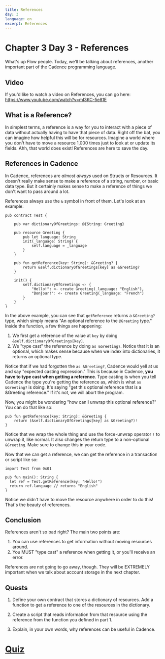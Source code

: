 ```yaml
---
title: References
day: 3
language: en
excerpt: References
---
```


# Chapter 3 Day 3 - References

What's up Flow people. Today, we'll be talking about references, another important part of the Cadence programming language.

## Video

If you'd like to watch a video on References, you can go here: https://www.youtube.com/watch?v=mI3KC-5e81E

## What is a Reference?

In simplest terms, a reference is a way for you to interact with a piece of data without actually having to have that piece of data. Right off the bat, you can imagine how helpful this will be for resources. Imagine a world where you don't have to move a resource 1,000 times just to look at or update its fields. Ahh, that world does exist! References are here to save the day.

## References in Cadence

In Cadence, references are _almost always_ used on Structs or Resources. It doesn't really make sense to make a reference of a string, number, or basic data type. But it certainly makes sense to make a reference of things we don't want to pass around a lot.

References always use the `&` symbol in front of them. Let's look at an example:

```cadence
pub contract Test {

    pub var dictionaryOfGreetings: @{String: Greeting}

    pub resource Greeting {
        pub let language: String
        init(_language: String) {
            self.language = _language
        }
    }

    pub fun getReference(key: String): &Greeting? {
        return &self.dictionaryOfGreetings[key] as &Greeting?
    }

    init() {
        self.dictionaryOfGreetings <- {
            "Hello!": <- create Greeting(_language: "English"),
            "Bonjour!": <- create Greeting(_language: "French")
        }
    }
}
```

In the above example, you can see that `getReference` returns a `&Greeting?` type, which simply means "An optional reference to the `@Greeting` type." Inside the function, a few things are happening:

1. We first get a reference of the value at `key` by doing `&self.dictionaryOfGreetings[key]`.
2. We "type cast" the reference by doing `as &Greeting?`. Notice that it is an optional, which makes sense because when we index into dictionaries, it returns an optional type.

Notice that if we had forgotten the `as &Greeting?`, Cadence would yell at us and say "expected casting expression." This is because in Cadence, **you have to type cast when getting a reference**. Type casting is when you tell Cadence the type you're getting the reference as, which is what `as &Greeting?` is doing. It's saying "get this optional reference that is a &Greeting reference." If it's not, we will abort the program.

Now, you might be wondering "how can I unwrap this optional reference?" You can do that like so:

```cadence
pub fun getReference(key: String): &Greeting {
    return (&self.dictionaryOfGreetings[key] as &Greeting?)!
}
```

Notice that we wrap the whole thing and use the force-unwrap operator `!` to unwrap it, like normal. It also changes the return type to a non-optional `&Greeting`. Make sure to change this in your code.

Now that we can get a reference, we can get the reference in a transaction or script like so:

```cadence
import Test from 0x01

pub fun main(): String {
  let ref = Test.getReference(key: "Hello!")
  return ref.language // returns "English"
}
```

Notice we didn't have to move the resource anywhere in order to do this! That's the beauty of references.

## Conclusion

References aren't so bad right? The main two points are:

1. You can use references to get information without moving resources around.
2. You MUST "type cast" a reference when getting it, or you'll receive an error.

References are not going to go away, though. They will be EXTREMELY important when we talk about account storage in the next chapter.

## Quests

1. Define your own contract that stores a dictionary of resources. Add a function to get a reference to one of the resources in the dictionary.

2. Create a script that reads information from that resource using the reference from the function you defined in part 1.

3. Explain, in your own words, why references can be useful in Cadence.

# <a href="https://forms.gle/tfSyJaMm2cRRs1s26">Quiz</a>
